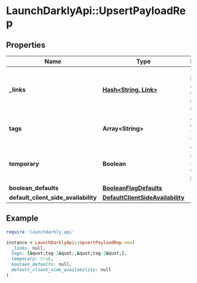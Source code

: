 # LaunchDarklyApi::UpsertPayloadRep

## Properties

| Name | Type | Description | Notes |
| ---- | ---- | ----------- | ----- |
| **_links** | [**Hash&lt;String, Link&gt;**](Link.md) | The location and content type of related resources | [optional] |
| **tags** | **Array&lt;String&gt;** | A list of default tags for each flag |  |
| **temporary** | **Boolean** | Whether the flag should be temporary by default |  |
| **boolean_defaults** | [**BooleanFlagDefaults**](BooleanFlagDefaults.md) |  |  |
| **default_client_side_availability** | [**DefaultClientSideAvailability**](DefaultClientSideAvailability.md) |  |  |

## Example

```ruby
require 'launchdarkly_api'

instance = LaunchDarklyApi::UpsertPayloadRep.new(
  _links: null,
  tags: [&quot;tag-1&quot;,&quot;tag-2&quot;],
  temporary: true,
  boolean_defaults: null,
  default_client_side_availability: null
)
```

